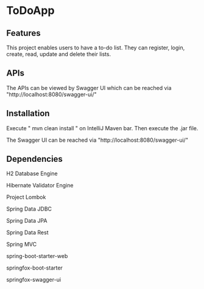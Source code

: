 # ToDoApp

## Features

This project enables users to have a to-do list. They can register, login, create, read, update and delete their lists.


## APIs
The APIs can be viewed by Swagger UI which can be reached via "http://localhost:8080/swagger-ui/"

## Installation

Execute " mvn clean install " on IntelliJ Maven bar. Then execute the .jar file.

The Swagger UI can be reached via "http://localhost:8080/swagger-ui/"

## Dependencies
H2 Database Engine

Hibernate Validator Engine

Project Lombok

Spring Data JDBC

Spring Data JPA

Spring Data Rest

Spring MVC

spring-boot-starter-web

springfox-boot-starter

springfox-swagger-ui